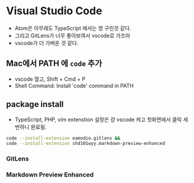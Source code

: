 # Visual Studio Code

- Atom은 아무래도 TypeScript 에서는 영 구린것 같다.
- 그리고 GitLens가 너무 좋아보여서 vscode로 가즈아
- vscode가 더 가벼운 것 같다.

## Mac에서 PATH 에 `code` 추가
- vscode 열고, Shift + Cmd + P
- Shell Command: Install 'code' command in PATH

## package install
- TypeScript, PHP, vim extenstion 설정은 걍 vscode 켜고 첫화면에서 클릭 세번하니 완료됨.
```bash
code --install-extension eamodio.gitlens &&
code --install-extension shd101wyy.markdown-preview-enhanced
```

### GitLens
### Markdown Preview Enhanced